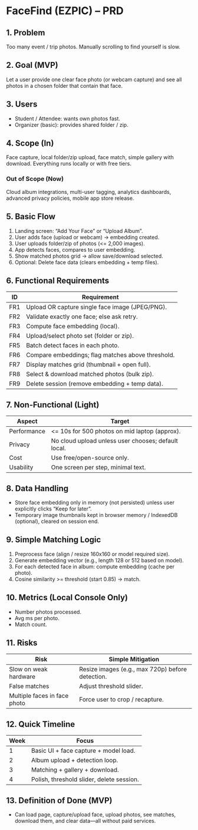 # FaceFind (EZPIC) – PRD

## 1. Problem

Too many event / trip photos. Manually scrolling to find yourself is slow.

## 2. Goal (MVP)

Let a user provide one clear face photo (or webcam capture) and see all photos in a chosen folder that contain that face.

## 3. Users

- Student / Attendee: wants own photos fast.
- Organizer (basic): provides shared folder / zip.

## 4. Scope (In)

Face capture, local folder/zip upload, face match, simple gallery with download. Everything runs locally or with free tiers.

### Out of Scope (Now)

Cloud album integrations, multi-user tagging, analytics dashboards, advanced privacy policies, mobile app store release.

## 5. Basic Flow

1. Landing screen: “Add Your Face” or “Upload Album”.
2. User adds face (upload or webcam) → embedding created.
3. User uploads folder/zip of photos (<= 2,000 images).
4. App detects faces, compares to user embedding.
5. Show matched photos grid → allow save/download selected.
6. Optional: Delete face data (clears embedding + temp files).

## 6. Functional Requirements

| ID | Requirement |
|----|-------------|
| FR1 | Upload OR capture single face image (JPEG/PNG). |
| FR2 | Validate exactly one face; else ask retry. |
| FR3 | Compute face embedding (local). |
| FR4 | Upload/select photo set (folder or zip). |
| FR5 | Batch detect faces in each photo. |
| FR6 | Compare embeddings; flag matches above threshold. |
| FR7 | Display matches grid (thumbnail + open full). |
| FR8 | Select & download matched photos (bulk zip). |
| FR9 | Delete session (remove embedding + temp data). |

## 7. Non-Functional (Light)

| Aspect | Target |
|--------|--------|
| Performance | <= 10s for 500 photos on mid laptop (approx). |
| Privacy | No cloud upload unless user chooses; default local. |
| Cost | Use free/open-source only. |
| Usability | One screen per step, minimal text. |

## 8. Data Handling

- Store face embedding only in memory (not persisted) unless user explicitly clicks “Keep for later”.
- Temporary image thumbnails kept in browser memory / IndexedDB (optional), cleared on session end.

## 9. Simple Matching Logic

1. Preprocess face (align / resize 160x160 or model required size).
2. Generate embedding vector (e.g., length 128 or 512 based on model).
3. For each detected face in album: compute embedding (cache per photo).
4. Cosine similarity >= threshold (start 0.85) → match.

## 10. Metrics (Local Console Only)

- Number photos processed.
- Avg ms per photo.
- Match count.

## 11. Risks

| Risk | Simple Mitigation |
|------|------------------|
| Slow on weak hardware | Resize images (e.g., max 720p) before detection. |
| False matches | Adjust threshold slider. |
| Multiple faces in face photo | Force user to crop / recapture. |

## 12. Quick Timeline

| Week | Focus |
|------|-------|
| 1 | Basic UI + face capture + model load. |
| 2 | Album upload + detection loop. |
| 3 | Matching + gallery + download. |
| 4 | Polish, threshold slider, delete session. |

## 13. Definition of Done (MVP)

- Can load page, capture/upload face, upload photos, see matches, download them, and clear data—all without paid services.
